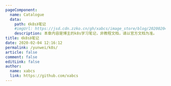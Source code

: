 ```yaml
---
pageComponent:
  name: Catalogue
  data:
    path: 《k8s》笔记
    #imgUrl: https://jsd.cdn.zzko.cn/gh/xabcs/image_store/blog/20200204143633.png
    description: 本章内容是博主的k8s学习笔记，非教程文档，请以官方文档为准。
title: 《k8s》笔记
date: 2020-02-04 12:16:12
permalink: /yunwei/k8s/
article: false
comment: false
editLink: false
author:
  name: xabcs
  link: https://github.com/xabcs
---
```


